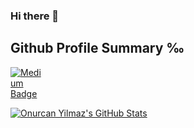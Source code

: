### Hi there 👋


 <p> 
 <h2 class="unchanged rich-diff-level-one">Github Profile Summary ‰</h2>
 <a target="_blank" href="https://profile-summary-for-github.com/user/onurcanyilmaz">
  <img src="https://profile-summary-for-github.com/favicon.png" alt="Medium Badge" data-canonical-src="https://profile-summary-for-github.com/favicon.png" style="max-width:50px;"></a> 
</p>

<p><a target="_blank" rel="noopener noreferrer" href="https://github-readme-stats.vercel.app/api?username=onurcanyilmaz&amp;show_icons=true"><img src="https://github-readme-stats.vercel.app/api?username=onurcanyilmaz&amp;show_icons=true"
    alt="Onurcan Yilmaz's GitHub Stats"
    data-canonical-src="https://github-readme-stats.vercel.app/api?username=onurcanyilmaz&amp;show_icons=true"
    style="max-width:100%;"></a></p>




<!--
**onurcanyilmaz/onurcanyilmaz** is a ✨ _special_ ✨ repository because its `README.md` (this file) appears on your GitHub profile.

Here are some ideas to get you started:

- 🔭 I’m currently working on ...
- 🌱 I’m currently learning ...
- 👯 I’m looking to collaborate on ...
- 🤔 I’m looking for help with ...
- 💬 Ask me about ...
- 📫 How to reach me: ...
- 😄 Pronouns: ...
- ⚡ Fun fact: ...
-->

